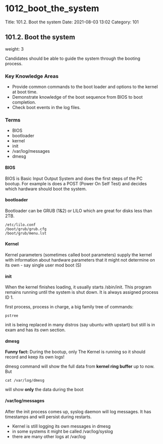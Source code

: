 # 1012\_boot\_the\_system

Title: 101.2. Boot the system Date: 2021-08-03 13:02 Category: 101

## 101.2. Boot the system

weight: 3

Candidates should be able to guide the system through the booting process.

### Key Knowledge Areas

* Provide common commands to the boot loader and options to the kernel at boot time.
* Demonstrate knowledge of the boot sequence from BIOS to boot completion.
* Check boot events in the log files.

### Terms

* BIOS
* bootloader
* kernel
* init
* /var/log/messages
* dmesg

#### BIOS

BIOS is Basic Input Output System and does the first steps of the PC bootup. For example is does a POST \(Power On Self Test\) and decides which hardware should boot the system.

#### bootloader

Bootloader can be GRUB \(1&2\) or LILO which are great for disks less than 2TB.

```text
/etc/lilo.conf
/boot/grub/grub.cfg
/boot/grub/menu.lst
```

#### Kernel

Kernel parameters \(sometimes called boot parameters\) supply the kernel with information about hardware parameters that it might not determine on its own - say single user mod boot \(S\)

#### init

When the kernel finishes loading, it usually starts /sbin/init. This program remains running until the system is shut down. It is always assigned process ID 1.

first process, process in charge, a big family tree of commands:

```text
pstree
```

init is being replaced in many distros \(say ubuntu with upstart\) but still is in exam and has its own section.

#### dmesg

**Funny fact:** During the bootup, only The Kernel is running so it should record and keep its own logs!

dmesg command will show the full data from **kernel ring buffer** up to now. But

```text
cat /var/log/dmesg
```

will show **only** the data during the boot

#### /var/log/messages

After the init process comes up, syslog daemon will log messages. It has timestamps and will persist during restarts.

* Kernel is still logging its own messages in dmesg
* in some systems it might be called /var/log/syslog
* there are many other logs at /var/log

